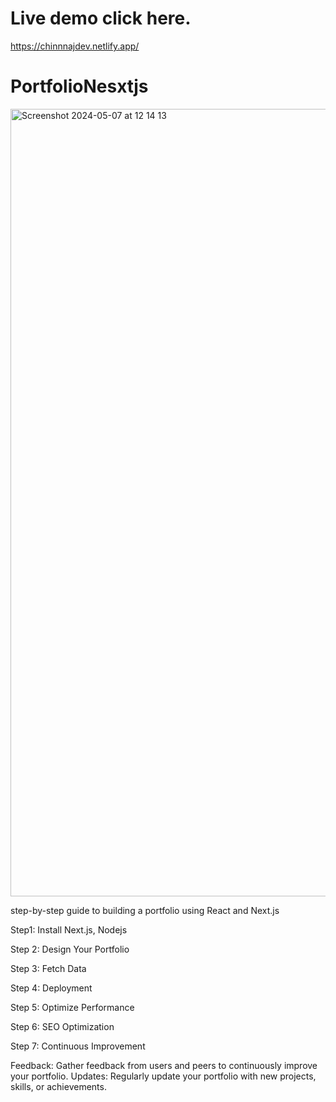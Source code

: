 
# Live demo click here.
https://chinnnajdev.netlify.app/


# PortfolioNesxtjs
<img width="1260" alt="Screenshot 2024-05-07 at 12 14 13" src="https://github.com/chinnanj666/PortfolioNesxtjs/assets/114425702/da4ab8d8-f1ca-4207-8674-e61a7c627914">


step-by-step guide to building a portfolio using React and Next.js



Step1: Install Next.js, Nodejs

Step 2: Design Your Portfolio

Step 3: Fetch Data

Step 4: Deployment

Step 5: Optimize Performance

Step 6: SEO Optimization

Step 7: Continuous Improvement

Feedback: Gather feedback from users and peers to continuously improve your portfolio.
Updates: Regularly update your portfolio with new projects, skills, or achievements.
